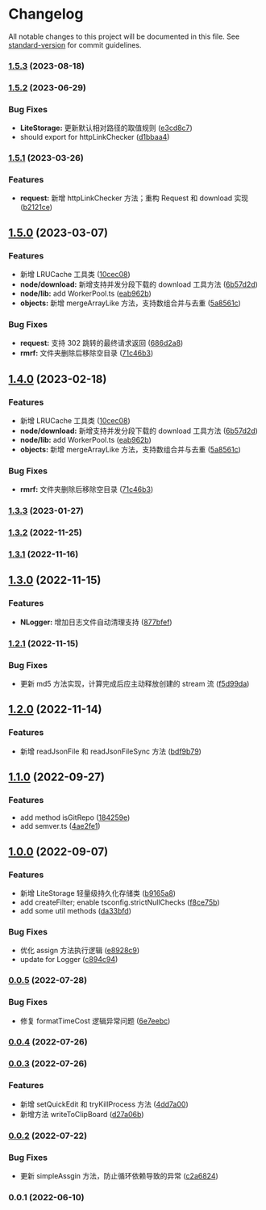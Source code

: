 # Changelog

All notable changes to this project will be documented in this file. See [standard-version](https://github.com/conventional-changelog/standard-version) for commit guidelines.

### [1.5.3](https://github.com/lzwme/fe-utils/compare/v1.5.2...v1.5.3) (2023-08-18)

### [1.5.2](https://github.com/lzwme/fe-utils/compare/v1.5.1...v1.5.2) (2023-06-29)


### Bug Fixes

* **LiteStorage:** 更新默认相对路径的取值规则 ([e3cd8c7](https://github.com/lzwme/fe-utils/commit/e3cd8c7d3e189e30d39cb1e7463bfdf070fb7caa))
* should export for httpLinkChecker ([d1bbaa4](https://github.com/lzwme/fe-utils/commit/d1bbaa45ead9e7d9934bddd93fdd8b891b17e3e3))

### [1.5.1](https://github.com/lzwme/fe-utils/compare/v1.5.0...v1.5.1) (2023-03-26)


### Features

* **request:** 新增 httpLinkChecker 方法；重构 Request 和 download 实现 ([b2121ce](https://github.com/lzwme/fe-utils/commit/b2121ce5664eb69307fc1c256cd5251388f38c6e))

## [1.5.0](https://github.com/lzwme/fe-utils/compare/v1.3.3...v1.5.0) (2023-03-07)


### Features

* 新增 LRUCache 工具类 ([10cec08](https://github.com/lzwme/fe-utils/commit/10cec083dbc5a6050e496a37696948b04b631dfe))
* **node/download:** 新增支持并发分段下载的 download 工具方法 ([6b57d2d](https://github.com/lzwme/fe-utils/commit/6b57d2dbc01804266c1ffdab78fcc02979cafd1f))
* **node/lib:** add WorkerPool.ts ([eab962b](https://github.com/lzwme/fe-utils/commit/eab962b604f87a8bf33bab6ef02dc5405b293029))
* **objects:** 新增 mergeArrayLike 方法，支持数组合并与去重 ([5a8561c](https://github.com/lzwme/fe-utils/commit/5a8561cd55230bb3cc911470d9f9bc8ff041fea1))


### Bug Fixes

* **request:** 支持 302 跳转的最终请求返回 ([686d2a8](https://github.com/lzwme/fe-utils/commit/686d2a8caac33169eed0d9f2afbca1f7ed1bd421))
* **rmrf:** 文件夹删除后移除空目录 ([71c46b3](https://github.com/lzwme/fe-utils/commit/71c46b34c7df9279dff917363d5bde9946292cb0))

## [1.4.0](https://github.com/lzwme/fe-utils/compare/v1.3.3...v1.4.0) (2023-02-18)


### Features

* 新增 LRUCache 工具类 ([10cec08](https://github.com/lzwme/fe-utils/commit/10cec083dbc5a6050e496a37696948b04b631dfe))
* **node/download:** 新增支持并发分段下载的 download 工具方法 ([6b57d2d](https://github.com/lzwme/fe-utils/commit/6b57d2dbc01804266c1ffdab78fcc02979cafd1f))
* **node/lib:** add WorkerPool.ts ([eab962b](https://github.com/lzwme/fe-utils/commit/eab962b604f87a8bf33bab6ef02dc5405b293029))
* **objects:** 新增 mergeArrayLike 方法，支持数组合并与去重 ([5a8561c](https://github.com/lzwme/fe-utils/commit/5a8561cd55230bb3cc911470d9f9bc8ff041fea1))


### Bug Fixes

* **rmrf:** 文件夹删除后移除空目录 ([71c46b3](https://github.com/lzwme/fe-utils/commit/71c46b34c7df9279dff917363d5bde9946292cb0))

### [1.3.3](https://github.com/lzwme/fe-utils/compare/v1.3.2...v1.3.3) (2023-01-27)

### [1.3.2](https://github.com/lzwme/fe-utils/compare/v1.3.1...v1.3.2) (2022-11-25)

### [1.3.1](https://github.com/lzwme/fe-utils/compare/v1.3.0...v1.3.1) (2022-11-16)

## [1.3.0](https://github.com/lzwme/fe-utils/compare/v1.2.1...v1.3.0) (2022-11-15)


### Features

* **NLogger:** 增加日志文件自动清理支持 ([877bfef](https://github.com/lzwme/fe-utils/commit/877bfef414d3119b664a042548190c5b1e040196))

### [1.2.1](https://github.com/lzwme/fe-utils/compare/v1.2.0...v1.2.1) (2022-11-15)


### Bug Fixes

* 更新 md5 方法实现，计算完成后应主动释放创建的 stream 流 ([f5d99da](https://github.com/lzwme/fe-utils/commit/f5d99da200b45c6d19dcc9d25037cef812cb3b6a))

## [1.2.0](https://github.com/lzwme/fe-utils/compare/v1.1.0...v1.2.0) (2022-11-14)


### Features

* 新增 readJsonFile 和 readJsonFileSync 方法 ([bdf9b79](https://github.com/lzwme/fe-utils/commit/bdf9b7957179df499480f1098156ebdb18c48f0e))

## [1.1.0](https://github.com/lzwme/fe-utils/compare/v1.0.0...v1.1.0) (2022-09-27)


### Features

* add method isGitRepo ([184259e](https://github.com/lzwme/fe-utils/commit/184259e166b53c805befd1a4c0f697e45e8b5260))
* add semver.ts ([4ae2fe1](https://github.com/lzwme/fe-utils/commit/4ae2fe1d0ca5b4d7018fbb5ac189a447c350d4b2))

## [1.0.0](https://github.com/lzwme/fe-utils/compare/v0.0.5...v1.0.0) (2022-09-07)


### Features

* 新增 LiteStorage 轻量级持久化存储类 ([b9165a8](https://github.com/lzwme/fe-utils/commit/b9165a8abe72b52ee46130ee1ab32a4916b3650f))
* add createFilter; enable tsconfig.strictNullChecks ([f8ce75b](https://github.com/lzwme/fe-utils/commit/f8ce75b7faea38df483ae37dc0c40bb8783013ac))
* add some util methods ([da33bfd](https://github.com/lzwme/fe-utils/commit/da33bfdb8946b295e09860da19a4423638447368))


### Bug Fixes

* 优化 assign 方法执行逻辑 ([e8928c9](https://github.com/lzwme/fe-utils/commit/e8928c994b77ef873ab2b1737911bab445fd1e5a))
* update for Logger ([c894c94](https://github.com/lzwme/fe-utils/commit/c894c9416bb10dab9c0765a47f1dfabfb3a02463))

### [0.0.5](https://github.com/lzwme/fe-utils/compare/v0.0.4...v0.0.5) (2022-07-28)


### Bug Fixes

* 修复 formatTimeCost 逻辑异常问题 ([6e7eebc](https://github.com/lzwme/fe-utils/commit/6e7eebc8bb7d0466f8b125717d7d937daa2b0b3e))

### [0.0.4](https://github.com/lzwme/fe-utils/compare/v0.0.3...v0.0.4) (2022-07-26)

### [0.0.3](https://github.com/lzwme/fe-utils/compare/v0.0.2...v0.0.3) (2022-07-26)


### Features

* 新增 setQuickEdit 和 tryKillProcess 方法 ([4dd7a00](https://github.com/lzwme/fe-utils/commit/4dd7a00074d2fd6761d677894ca72d5fca451dd8))
* 新增方法 writeToClipBoard ([d27a06b](https://github.com/lzwme/fe-utils/commit/d27a06b2ad2cdcc26fa6b076487d14761e72c03c))

### [0.0.2](https://github.com/lzwme/fe-utils/compare/v0.0.1...v0.0.2) (2022-07-22)


### Bug Fixes

* 更新 simpleAssgin 方法，防止循环依赖导致的异常 ([c2a6824](https://github.com/lzwme/fe-utils/commit/c2a68242638f65fb8ad8023330a39e626f6da369))

### 0.0.1 (2022-06-10)

